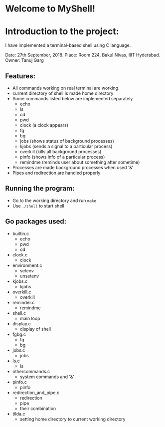 # Welcome to MyShell!

# Introduction to the project:
I have implemented a terminal-based shell using C language.

Date: 27th September, 2018.
Place: Room 224, Bakul Nivas, IIIT Hyderabad.
Owner: Tanuj Garg

## Features:
- All commands working on real terminal are working.
- current directory of shell is made home directory
- Some commands listed below are implemented separately
    - echo
    - ls
    - cd
    - pwd
    - clock (a clock appears)
    - fg
    - bg
    - jobs (shows status of background processes)
    - kjobs (sends a signal to a particular process)
    - overkill (kills all background processes)
    - pinfo (shows info of a particular process)
    - remindme (reminds user about something after sometime)
- Processes are made background processes when used '&'
- Pipes and redirection are handled properly

## Running the program:
- Go to the working directory and run `make`
- Use `./shell` to start shell

## Go packages used:
- builtin.c
	- echo
	- pwd
	- cd
- clock.c
	- clock
- environment.c
	- setenv
	- unsetenv
- kjobs.c
	- kjobs
- overkill.c
	- overkill
- reminder.c
	- remindme
- shell.c
	- main loop
- display.c
	- display of shell
- fgbg.c
	- fg
	- bg
- jobs.c
	- jobs
- ls.c
	- ls
- othercommands.c
	- system commands and '&'
- pinfo.c
	- pinfo
- redirection_and_pipe.c
	- redirection
	- pipe
	- their combination
- tilda.c
	- setting home directory to current working directory
